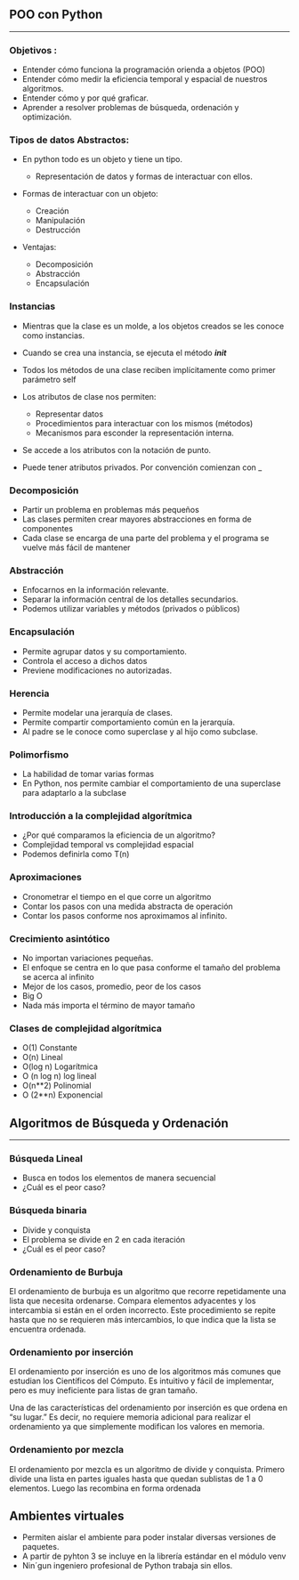 ## POO con Python  

--- 

### Objetivos : 
- Entender cómo funciona la programación orienda a objetos (POO)
- Entender cómo medir la eficiencia temporal y espacial de nuestros algoritmos. 
- Entender cómo y por qué graficar.
- Aprender a resolver problemas de búsqueda, ordenación y optimización.

### Tipos de datos Abstractos: 
- En python todo es un objeto y tiene un tipo.
    - Representación de datos y formas de interactuar con ellos.

- Formas de interactuar con un objeto:
    - Creación
    - Manipulación
    - Destrucción

- Ventajas: 
    - Decomposición
    - Abstracción
    - Encapsulación

### Instancias 
- Mientras que la clase es un molde, a los objetos creados se les conoce como instancias. 
- Cuando se crea una instancia, se ejecuta el método *__init__* 
- Todos los métodos de una clase reciben implícitamente como primer parámetro self
- Los atributos de clase nos permiten: 
    - Representar datos
    - Procedimientos para interactuar con los mismos (métodos)
    - Mecanismos para esconder la representación interna.

- Se accede a los atributos con la notación de punto.
- Puede tener atributos privados. Por convención comienzan con _

### Decomposición
- Partir un problema en problemas más pequeños
- Las clases permiten crear mayores abstracciones en forma de componentes
- Cada clase se encarga de una parte del problema y el programa se vuelve más fácil de mantener

### Abstracción 
- Enfocarnos en la información relevante.
- Separar la información central de los detalles secundarios.
- Podemos utilizar variables y métodos (privados o públicos)

### Encapsulación
- Permite agrupar datos y su comportamiento.
- Controla el acceso a dichos datos
- Previene modificaciones no autorizadas.

### Herencia 
- Permite modelar una jerarquía de clases.
- Permite compartir comportamiento común en la jerarquía.
- Al padre se le conoce como superclase y al hijo como subclase.

### Polimorfismo
- La habilidad de tomar varias formas
- En Python, nos permite cambiar el comportamiento de una superclase para adaptarlo a la subclase

### Introducción a la complejidad algorítmica
- ¿Por qué comparamos la eficiencia de un algoritmo?
- Complejidad temporal vs complejidad espacial
- Podemos definirla como T(n)

### Aproximaciones 
- Cronometrar el tiempo en el que corre un algoritmo
- Contar los pasos con una medida abstracta de operación
- Contar los pasos conforme nos aproximamos al infinito.

### Crecimiento asintótico
- No importan variaciones pequeñas.
- El enfoque se centra en lo que pasa conforme el tamaño del problema se acerca al infinito
- Mejor de los casos, promedio, peor de los casos
- Big O
- Nada más importa el término de mayor tamaño

### Clases de complejidad algorítmica
- O(1) Constante
- O(n) Lineal
- O(log n) Logarítmica
- O (n log n) log lineal
- O(n**2) Polinomial
- O (2**n) Exponencial

## Algoritmos de Búsqueda y Ordenación
---

### Búsqueda Lineal
- Busca en todos los elementos de manera secuencial
- ¿Cuál es el peor caso?

### Búsqueda binaria
- Divide y conquista
- El problema se divide en 2 en cada iteración
- ¿Cuál es el peor caso?

### Ordenamiento de Burbuja
El ordenamiento de burbuja es un algoritmo que recorre repetidamente una lista que necesita ordenarse. Compara elementos adyacentes y los intercambia si están en el orden incorrecto. Este procedimiento se repite hasta que no se requieren más intercambios, lo que indica que la lista se encuentra ordenada. 

### Ordenamiento por inserción
El ordenamiento por inserción es uno de los algoritmos más comunes que estudian
los Científicos del Cómputo. Es intuitivo y fácil de implementar, pero es muy
ineficiente para listas de gran tamaño.

Una de las características del ordenamiento por inserción es que ordena en “su
lugar.” Es decir, no requiere memoria adicional para realizar el ordenamiento
ya que simplemente modifican los valores en memoria.

### Ordenamiento por mezcla

El ordenamiento por mezcla es un algoritmo de divide y conquista. Primero divide una lista en partes iguales hasta que quedan sublistas de 1 a 0 elementos. Luego las recombina en forma ordenada

## Ambientes virtuales 

- Permiten aislar el ambiente para poder instalar diversas versiones de paquetes. 
- A partir de pyhton 3 se incluye en la librería estándar en el módulo venv
- Nin´gun ingeniero profesional de Python trabaja sin ellos.